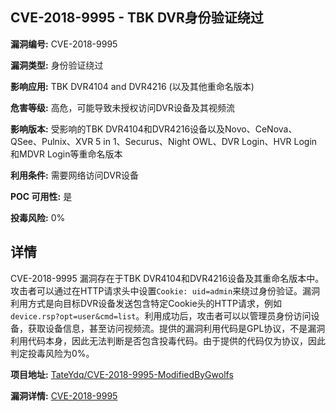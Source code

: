 ## CVE-2018-9995 - TBK DVR身份验证绕过

**漏洞编号:** CVE-2018-9995

**漏洞类型:** 身份验证绕过

**影响应用:** TBK DVR4104 and DVR4216 (以及其他重命名版本)

**危害等级:** 高危，可能导致未授权访问DVR设备及其视频流

**影响版本:** 受影响的TBK DVR4104和DVR4216设备以及Novo、CeNova、QSee、Pulnix、XVR 5 in 1、Securus、Night OWL、DVR Login、HVR Login和MDVR Login等重命名版本

**利用条件:** 需要网络访问DVR设备

**POC 可用性:** 是

**投毒风险:** 0%

## 详情

CVE-2018-9995 漏洞存在于TBK DVR4104和DVR4216设备及其重命名版本中。攻击者可以通过在HTTP请求头中设置`Cookie: uid=admin`来绕过身份验证。漏洞利用方式是向目标DVR设备发送包含特定Cookie头的HTTP请求，例如`device.rsp?opt=user&cmd=list`。利用成功后，攻击者可以以管理员身份访问设备，获取设备信息，甚至访问视频流。提供的漏洞利用代码是GPL协议，不是漏洞利用代码本身，因此无法判断是否包含投毒代码。由于提供的代码仅为协议，因此判定投毒风险为0%。

**项目地址:** [TateYdq/CVE-2018-9995-ModifiedByGwolfs](https://github.com/TateYdq/CVE-2018-9995-ModifiedByGwolfs)

**漏洞详情:** [CVE-2018-9995](https://nvd.nist.gov/vuln/detail/CVE-2018-9995)